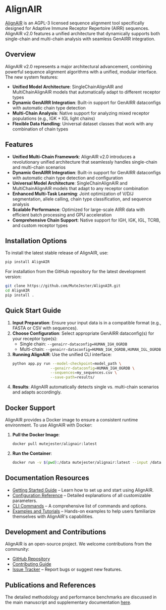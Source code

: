 # AlignAIR

[AlignAIR](https://github.com/MuteJester/AlignAIR) is an AGPL-3 licensed sequence alignment tool specifically designed for Adaptive Immune Receptor Repertoire (AIRR) sequences. AlignAIR v2.0 features a unified architecture that dynamically supports both single-chain and multi-chain analysis with seamless GenAIRR integration.

## Overview

AlignAIR v2.0 represents a major architectural advancement, combining powerful sequence alignment algorithms with a unified, modular interface. The new system features:

- **Unified Model Architecture**: SingleChainAlignAIR and MultiChainAlignAIR models that automatically adapt to different receptor types
- **Dynamic GenAIRR Integration**: Built-in support for GenAIRR dataconfigs with automatic chain type detection
- **Multi-Chain Analysis**: Native support for analyzing mixed receptor populations (e.g., IGK + IGL light chains)
- **Flexible Data Handling**: Universal dataset classes that work with any combination of chain types

## Features

- **Unified Multi-Chain Framework**: AlignAIR v2.0 introduces a revolutionary unified architecture that seamlessly handles single-chain and multi-chain scenarios
- **Dynamic GenAIRR Integration**: Built-in support for GenAIRR dataconfigs with automatic chain type detection and configuration
- **Universal Model Architecture**: SingleChainAlignAIR and MultiChainAlignAIR models that adapt to any receptor combination
- **Enhanced Multi-Task Learning**: Joint optimization of V/D/J segmentation, allele calling, chain type classification, and sequence analysis
- **Scalable Performance**: Optimized for large-scale AIRR data with efficient batch processing and GPU acceleration
- **Comprehensive Chain Support**: Native support for IGH, IGK, IGL, TCRB, and custom receptor types

## Installation Options

To install the latest stable release of AlignAIR, use:

```bash
pip install AlignAIR
```

For installation from the GitHub repository for the latest development version:

```bash
git clone https://github.com/MuteJester/AlignAIR.git
cd AlignAIR
pip install .
```

## Quick Start Guide

1. **Input Preparation**: Ensure your input data is in a compatible format (e.g., FASTA or CSV with sequences).
2. **Choose Configuration**: Select appropriate GenAIRR dataconfig(s) for your receptor type(s):
   - Single chain: `--genairr-dataconfig=HUMAN_IGH_OGRDB`
   - Multi-chain: `--genairr-dataconfig=HUMAN_IGK_OGRDB,HUMAN_IGL_OGRDB`
3. **Running AlignAIR**: Use the unified CLI interface:
    ```bash
    python app.py run --model-checkpoint=model_path \
                     --genairr-dataconfig=HUMAN_IGH_OGRDB \
                     --sequences=my_sequences.csv \
                     --save-path=results/
    ```
4. **Results**: AlignAIR automatically detects single vs. multi-chain scenarios and adapts accordingly.

## Docker Support

AlignAIR provides a Docker image to ensure a consistent runtime environment. To use AlignAIR with Docker:

1. **Pull the Docker Image**:
    ```bash
    docker pull mutejester/alignair:latest
    ```

2. **Run the Container**:
    ```bash
    docker run -v $(pwd):/data mutejester/alignair:latest --input /data/my_sequences.fasta --output /data/results/
    ```

## Documentation Resources

- [Getting Started Guide](link-to-guide) – Learn how to set up and start using AlignAIR.
- [Configuration Reference](link-to-config-doc) – Detailed explanations of all customizable parameters.
- [CLI Commands](link-to-cli-doc) – A comprehensive list of commands and options.
- [Examples and Tutorials](link-to-examples) – Hands-on examples to help users familiarize themselves with AlignAIR's capabilities.

## Development and Contributions

AlignAIR is an open-source project. We welcome contributions from the community:

- [GitHub Repository](https://github.com/MuteJester/AlignAIR)
- [Contributing Guide](https://github.com/MuteJester/AlignAIR/blob/main/CONTRIBUTING.md)
- [Issue Tracker](https://github.com/MuteJester/AlignAIR/issues) – Report bugs or suggest new features.

## Publications and References

The detailed methodology and performance benchmarks are discussed in the main manuscript and supplementary documentation [here](link-to-publication).

[contributors guide]: https://github.com/MuteJester/AlignAIR/blob/main/CONTRIBUTING.md
[github repository]: https://github.com/MuteJester/AlignAIR
[issue tracker]: https://github.com/MuteJester/AlignAIR/issues
[examples and tutorials]: https://github.com/MuteJester/AlignAIR/tree/main/docs/tutorials
